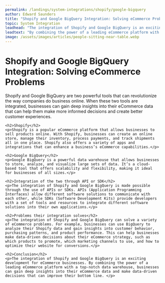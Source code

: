 ```yaml
---
permalink: /landings/system-integrations/shopify/google-bigquery
author: Edward Saunders
title: "Shopify and Google BigQuery Integration: Solving eCommerce Problems"
topic: System Integration
leadhead: "The integration of Shopify and Google BigQuery is an exciting development for eCommerce businesses"
leadtext: "By combining the power of a leading eCommerce platform with a top-notch data warehouse, businesses can gain deep insights into their eCommerce data and make data-driven decisions that can improve their bottom line."
image: /assets/images/articles/people-sitting-near-table.webp
---
```

<div class="arttext">	<h1>Shopify and Google BigQuery Integration: Solving eCommerce Problems</h1>
	<p>Shopify and Google BigQuery are two powerful tools that can revolutionize the way companies do business online. When these two tools are integrated, businesses can gain deep insights into their eCommerce data that can help them make more informed decisions and create better customer experiences.</p>
	
	<h2>Shopify</h2>
	<p>Shopify is a popular eCommerce platform that allows businesses to sell products online. With Shopify, businesses can create an online store, manage their inventory, process payments, and track shipments all in one place. Shopify also offers a variety of apps and integrations that can enhance a business’s eCommerce capabilities.</p>
	
	<h2>Google BigQuery</h2>
	<p>Google BigQuery is a powerful data warehouse that allows businesses to store, analyze, and visualize large sets of data. It’s a cloud-based tool that offers scalability and flexibility, making it ideal for businesses of all sizes.</p>
	
	<h2>Integration of the two through API or SDK</h2>
	<p>The integration of Shopify and Google BigQuery is made possible through the use of APIs or SDKs. APIs (Application Programming Interfaces) allow different software solutions to communicate with each other, while SDKs (Software Development Kits) provide developers with a set of tools and resources to integrate different software solutions into their own applications.</p>
	
	<h2>Problems their integration solves</h2>
	<p>The integration of Shopify and Google BigQuery can solve a variety of eCommerce problems. For example, businesses can use BigQuery to analyze their Shopify data and gain insights into customer behavior, purchasing patterns, and product performance. This can help businesses make data-driven decisions about their eCommerce strategy, such as which products to promote, which marketing channels to use, and how to optimize their website for conversions.</p>
	
	<h2>Conclusion</h2>
	<p>The integration of Shopify and Google BigQuery is an exciting development for eCommerce businesses. By combining the power of a leading eCommerce platform with a top-notch data warehouse, businesses can gain deep insights into their eCommerce data and make data-driven decisions that can improve their bottom line. </p>
</div>
